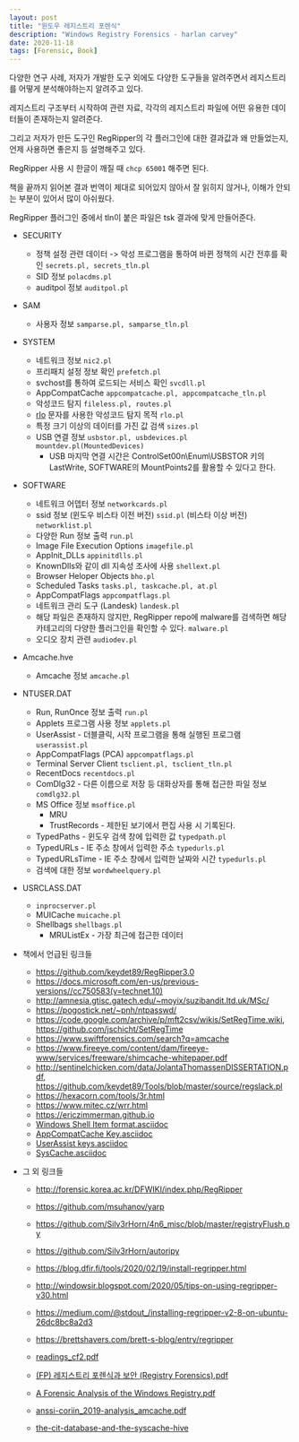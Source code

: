 ```yaml
---
layout: post
title: "윈도우 레지스트리 포렌식"
description: "Windows Registry Forensics - harlan carvey"
date: 2020-11-18
tags: [Forensic, Book]
---
```


다양한 연구 사례, 저자가 개발한 도구 외에도 다양한 도구들을 알려주면서 레지스트리를 어떻게 분석해야하는지 알려주고 있다.

레지스트리 구조부터 시작하여 관련 자료, 각각의 레지스트리 파일에 어떤 유용한 데이터들이 존재하는지 알려준다.

그리고 저자가 만든 도구인 RegRipper의 각 플러그인에 대한 결과값과 왜 만들었는지, 언제 사용하면 좋은지 등 설명해주고 있다.

RegRipper 사용 시 한글이 깨질 때 ```chcp 65001``` 해주면 된다.

책을 끝까지 읽어본 결과 번역이 제대로 되어있지 않아서 잘 읽히지 않거나, 이해가 안되는 부분이 있어서 많이 아쉬웠다.

RegRipper 플러그인 중에서 tln이 붙은 파일은 tsk 결과에 맞게 만들어준다.

* SECURITY
    * 정책 설정 관련 데이터 -> 악성 프로그램을 통하여 바뀐 정책의 시간 전후를 확인 `secrets.pl, secrets_tln.pl`
    * SID 정보 `polacdms.pl`
    * auditpol 정보 `auditpol.pl`

* SAM
    * 사용자 정보 `samparse.pl, samparse_tln.pl`

* SYSTEM
    * 네트워크 정보 `nic2.pl`
    * 프리패치 설정 정보 확인 `prefetch.pl`
    * svchost를 통하여 로드되는 서비스 확인 `svcdll.pl`
    * AppCompatCache `appcompatcache.pl, appcompatcache_tln.pl`
    * 악성코드 탐지 `fileless.pl, routes.pl`
    * <a href="https://www.secureworks.com/blog/how-to-hide-malware-in-unicode">rlo</a> 문자를 사용한 악성코드 탐지 목적 `rlo.pl`
    * 특정 크기 이상의 데이터를 가진 값 검색 `sizes.pl`
    * USB 연결 정보 `usbstor.pl, usbdevices.pl mountdev.pl(MountedDevices)`
        * USB 마지막 연결 시간은 ControlSet00n\Enum\USBSTOR 키의 LastWrite, SOFTWARE의 MountPoints2를 활용할 수 있다고 한다.

* SOFTWARE
    * 네트워크 어뎁터 정보 `networkcards.pl`
    * ssid 정보 (윈도우 비스타 이전 버전) `ssid.pl` (비스타 이상 버전) `networklist.pl`
    * 다양한 Run 정보 출력 `run.pl`
    * Image File Execution Options `imagefile.pl`
    * AppInit_DLLs `appinitdlls.pl`
    * KnownDlls와 같이 dll 지속성 조사에 사용 `shellext.pl`
    * Browser Heloper Objects `bho.pl`
    * Scheduled Tasks `tasks.pl, taskcache.pl, at.pl`
    * AppCompatFlags `appcompatflags.pl`
    * 네트워크 관리 도구 (Landesk) `landesk.pl`
    * 해당 파일은 존재하지 않지만, RegRipper repo에 malware를 검색하면 해당 카테고리의 다양한 플러그인을 확인할 수 있다. `malware.pl`
    * 오디오 장치 관련 `audiodev.pl`

* Amcache.hve
    * Amcache 정보 `amcache.pl`

* NTUSER.DAT
    * Run, RunOnce 정보 출력 `run.pl`
    * Applets 프로그램 사용 정보 `applets.pl`
    * UserAssist - 더블클릭, 시작 프로그램을 통해 실행된 프로그램 `userassist.pl`
    * AppCompatFlags (PCA) `appcompatflags.pl`
    * Terminal Server Client `tsclient.pl, tsclient_tln.pl`
    * RecentDocs `recentdocs.pl`
    * ComDlg32 - 다른 이름으로 저장 등 대화상자를 통해 접근한 파일 정보 `comdlg32.pl`
    * MS Office 정보 `msoffice.pl`
        * MRU
        * TrustRecords - 제한된 보기에서 편집 사용 시 기록된다.
    * TypedPaths - 윈도우 검색 창에 입력한 값 `typedpath.pl`
    * TypedURLs - IE 주소 창에서 입력한 주소 `typedurls.pl`
    * TypedURLsTime - IE 주소 창에서 입력한 날짜와 시간 `typedurls.pl`
    * 검색에 대한 정보 `wordwheelquery.pl`

* USRCLASS.DAT
    * `inprocserver.pl`
    * MUICache `muicache.pl`
    * Shellbags `shellbags.pl`
        * MRUListEx - 가장 최근에 접근한 데이터

* 책에서 언급된 링크들
    * https://github.com/keydet89/RegRipper3.0
    * https://docs.microsoft.com/en-us/previous-versions//cc750583(v=technet.10)
    * http://amnesia.gtisc.gatech.edu/~moyix/suzibandit.ltd.uk/MSc/
    * https://pogostick.net/~pnh/ntpasswd/
    * https://code.google.com/archive/p/mft2csv/wikis/SetRegTime.wiki, https://github.com/jschicht/SetRegTime
    * https://www.swiftforensics.com/search?q=amcache
    * https://www.fireeye.com/content/dam/fireeye-www/services/freeware/shimcache-whitepaper.pdf
    * http://sentinelchicken.com/data/JolantaThomassenDISSERTATION.pdf, https://github.com/keydet89/Tools/blob/master/source/regslack.pl
    * https://hexacorn.com/tools/3r.html
    * https://www.mitec.cz/wrr.html
    * https://ericzimmerman.github.io
    * <a href="https://github.com/libyal/libfwsi/blob/master/documentation/Windows%20Shell%20Item%20format.asciidoc">Windows Shell Item format.asciidoc</a>
    * <a href="https://github.com/libyal/winreg-kb/blob/master/documentation/Application%20Compatibility%20Cache%20key.asciidoc">AppCompatCache Key.asciidoc</a>
    * <a href="https://github.com/libyal/winreg-kb/blob/master/documentation/User%20Assist%20keys.asciidoc">UserAssist keys.asciidoc</a>
    * <a href="https://github.com/libyal/winreg-kb/blob/master/documentation/SysCache.asciidoc">SysCache.asciidoc</a>

* 그 외 링크들
    * http://forensic.korea.ac.kr/DFWIKI/index.php/RegRipper
    * https://github.com/msuhanov/yarp
    * https://github.com/Silv3rHorn/4n6_misc/blob/master/registryFlush.py
    * https://github.com/Silv3rHorn/autoripy
    * https://blog.dfir.fi/tools/2020/02/19/install-regripper.html
    * http://windowsir.blogspot.com/2020/05/tips-on-using-regripper-v30.html
    * https://medium.com/@stdout_/installing-regripper-v2-8-on-ubuntu-26dc8bc8a2d3
    * https://brettshavers.com/brett-s-blog/entry/regripper

    * <a href="http://index-of.co.uk/readings/readings_cf2.pdf">readings_cf2.pdf</a>
    * <a href="https://github.com/proneer/Slides/blob/master/Windows/(FP)%20%EB%A0%88%EC%A7%80%EC%8A%A4%ED%8A%B8%EB%A6%AC%20%ED%8F%AC%EB%A0%8C%EC%8B%9D%EA%B3%BC%20%EB%B3%B4%EC%95%88%20(Registry%20Forensics).pdf">(FP) 레지스트리 포렌식과 보안 (Registry Forensics).pdf</a>
    * <a href="http://index-of.co.uk/Forensic/A%20Forensic%20Analysis%20of%20the%20Windows%20Registry.pdf">A Forensic Analysis of the Windows Registry.pdf</a>
    * <a href="https://www.ssi.gouv.fr/uploads/2019/01/anssi-coriin_2019-analysis_amcache.pdf">anssi-coriin_2019-analysis_amcache.pdf</a>
    * <a href="https://dfir.ru/2018/12/02/the-cit-database-and-the-syscache-hive/">the-cit-database-and-the-syscache-hive</a>